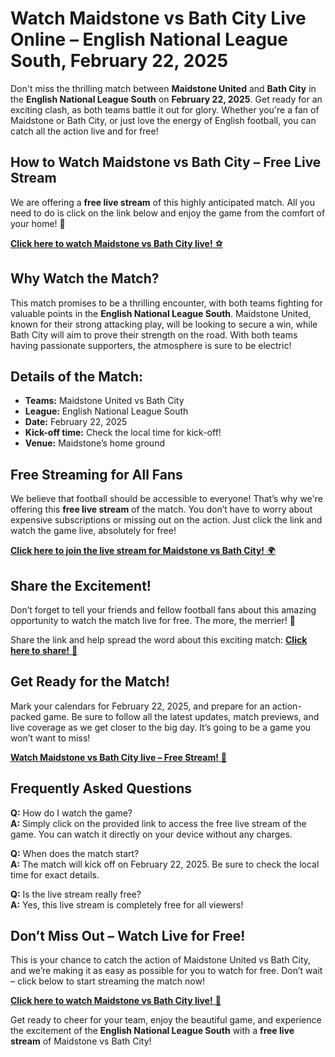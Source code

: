 # Watch Maidstone vs Bath City Live Online – English National League South, February 22, 2025

Don't miss the thrilling match between **Maidstone United** and **Bath City** in the **English National League South** on **February 22, 2025**. Get ready for an exciting clash, as both teams battle it out for glory. Whether you're a fan of Maidstone or Bath City, or just love the energy of English football, you can catch all the action live and for free!

## How to Watch Maidstone vs Bath City – Free Live Stream

We are offering a **free live stream** of this highly anticipated match. All you need to do is click on the link below and enjoy the game from the comfort of your home! 🚀

[**Click here to watch Maidstone vs Bath City live!** ⚽](https://tinyurl.com/livestreamfreeo?st=Maidstone+vs+Bath+City&si=gh)

## Why Watch the Match?

This match promises to be a thrilling encounter, with both teams fighting for valuable points in the **English National League South**. Maidstone United, known for their strong attacking play, will be looking to secure a win, while Bath City will aim to prove their strength on the road. With both teams having passionate supporters, the atmosphere is sure to be electric!

## Details of the Match:

- **Teams:** Maidstone United vs Bath City
- **League:** English National League South
- **Date:** February 22, 2025
- **Kick-off time:** Check the local time for kick-off!
- **Venue:** Maidstone’s home ground

## Free Streaming for All Fans

We believe that football should be accessible to everyone! That’s why we're offering this **free live stream** of the match. You don’t have to worry about expensive subscriptions or missing out on the action. Just click the link and watch the game live, absolutely for free!

[**Click here to join the live stream for Maidstone vs Bath City!** 🌍](https://tinyurl.com/livestreamfreeo?st=Maidstone+vs+Bath+City&si=gh)

## Share the Excitement!

Don’t forget to tell your friends and fellow football fans about this amazing opportunity to watch the match live for free. The more, the merrier! 📢

Share the link and help spread the word about this exciting match: [**Click here to share!** 🔄](https://tinyurl.com/livestreamfreeo?st=Maidstone+vs+Bath+City&si=gh)

## Get Ready for the Match!

Mark your calendars for February 22, 2025, and prepare for an action-packed game. Be sure to follow all the latest updates, match previews, and live coverage as we get closer to the big day. It’s going to be a game you won’t want to miss!

[**Watch Maidstone vs Bath City live – Free Stream!** 🎉](https://tinyurl.com/livestreamfreeo?st=Maidstone+vs+Bath+City&si=gh)

## Frequently Asked Questions

**Q:** How do I watch the game?   
**A:** Simply click on the provided link to access the free live stream of the game. You can watch it directly on your device without any charges.

**Q:** When does the match start?   
**A:** The match will kick off on February 22, 2025. Be sure to check the local time for exact details.

**Q:** Is the live stream really free?   
**A:** Yes, this live stream is completely free for all viewers!

## Don’t Miss Out – Watch Live for Free!

This is your chance to catch the action of Maidstone United vs Bath City, and we’re making it as easy as possible for you to watch for free. Don’t wait – click below to start streaming the match now!

[**Click here to watch Maidstone vs Bath City live!** 📲](https://tinyurl.com/livestreamfreeo?st=Maidstone+vs+Bath+City&si=gh)

Get ready to cheer for your team, enjoy the beautiful game, and experience the excitement of the **English National League South** with a **free live stream** of Maidstone vs Bath City!
